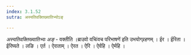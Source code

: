 ```yaml
---
index: 3.1.52
sutra: अस्यतिवक्तिख्यातिभ्योऽङ्

---
```

_अस्यतिवक्तिख्यातिभ्यः अङ्_ - वक्तीति ।ब्राउवो वचिः॑वच परिभाषणे॑ इति उभयोग्र्रहणम् । ईर । ईरिता । ईरिष्यते । लङि । एर्त । ऐराताम् । ऐरत । ऐरि । ऐर्वहि । ऐर्महि ।